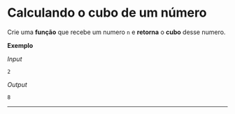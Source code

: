 # Calculando o cubo de um número

Crie uma **função** que recebe um numero ```n``` e **retorna** o **cubo** desse numero.

**Exemplo**

*Input*

```2```


*Output*

```8```

___